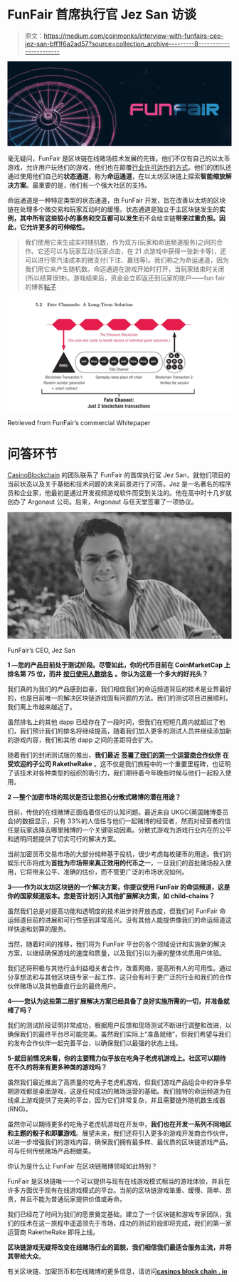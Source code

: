 # FunFair 首席执行官 Jez San 访谈

> 原文：<https://medium.com/coinmonks/interview-with-funfairs-ceo-jez-san-bff1f6a2ad57?source=collection_archive---------8----------------------->

![](img/0c317975bc95d1d109191dda23b1dcf6.png)

毫无疑问，FunFair 是区块链在线赌场技术发展的先锋。他们不仅有自己的以太币游戏，允许用户玩他们的游戏，他们也在颠覆[行业许可运作的方式](https://casinosblockchain.io/news/funfair-will-revamp-licenses-for-blockchain-gaming/)。他们的团队还通过使用他们自己的**状态通道**，称为**命运通道**，在以太坊区块链上探索**智能缩放解决方案**。最重要的是，他们有一个强大社区的支持。

命运通道是一种特定类型的状态通道，由 FunFair 开发，旨在改善以太坊的区块链在处理多个微交易和玩家互动时的缓慢。状态通道是独立于主区块链发生的**实例，其中所有这些较小的事务和交互都可以发生**而不会给主链**带来过重负担。因此，它允许更多的可伸缩性。**

> 我们使用它来生成实时随机数，作为双方(玩家和命运频道服务)之间的合作。它还可以与玩家互动(玩家点击，在 21 点游戏中获得一张新卡等)，还可以进行零汽油成本的微支付(下注、赢钱等)。我们称之为命运通道，因为我们用它来产生随机数。命运通道在游戏开始时打开，当玩家结束时关闭(所以结算很快)。游戏结束后，资金会立即返还到玩家的账户——fun fair 的博客[帖子](https://funfair.io/state-channels-in-disguise/)

![](img/9d1955245c2750c0d0a8d2da52ef88a9.png)

Retrieved from FunFair’s commercial Whitepaper

# 问答环节

[CasinoBlockchain](https://casinosblockchain.io) 的团队联系了 FunFair 的首席执行官 Jez San，就他们项目的当前状态以及关于基础和技术问题的未来前景进行了问答。Jez 是一名著名的程序员和企业家，他最初是通过开发视频游戏软件而受到关注的。他在高中时十几岁就创办了 Argonaut 公司。后来，Argonaut 与任天堂签署了一项协议。

![](img/4b02eea7ab5efcc6b30345e6b37ec4e1.png)

FunFair’s CEO, Jez San

**1 —您的产品目前处于测试阶段。尽管如此，你的代币目前在 CoinMarketCap 上排名第 75 位，而井** [**按日使用人数排名**](https://dappradar.com/category/gambling) **。你认为这是一个多大的好兆头？**

我们真的为我们的产品感到自豪，我们相信我们的命运频道背后的技术是业界最好的，也是目前唯一的解决区块链游戏固有问题的方法。我们的测试项目进展顺利，我们离上市越来越近了。

虽然排名上的其他 dapp 已经存在了一段时间，但我们在短短几周内就超过了他们，我们预计我们的排名将继续提高，随着我们加入更多的测试人员并继续添加新的游戏内容，我们和其他 dapp 之间的差距将会扩大。

随着我们的封闭测试版的推出，**我们最近** [**签署了我们的第一个运营商合作伙伴**](https://funfair.io/funfair-technologies-signs-raketherake-as-first-operator/) **在受欢迎的子公司 RaketheRake** 。这不仅是我们旅程中的一个重要里程碑，也证明了该技术对各种类型的组织的吸引力，我们期待着今年晚些时候与他们一起投入使用。

**2 —整个加密市场的现状是否让您担心分散式赌博的潜在用途？**

目前，传统的在线赌博正面临着信任的认知问题。最近来自 UKGC(英国赌博委员会)的数据显示，只有 33%的人信任与他们一起赌博的经营者，然而对经营者的信任是玩家选择去哪里赌博的一个关键驱动因素。分散式游戏为游戏行业内在的公平和透明问题提供了切实可行的解决方案。

当前加密货币交易市场的大部分纯粹基于投机，很少考虑每枚硬币的用途。我们的娱乐代币将成为**首批为市场带来真正效用的代币之一**，一旦我们的首批赌场投入使用，它将带来公平、准确的估价，而不管更广泛的市场状况如何。

**3——作为以太坊区块链的一个解决方案，你提议使用 FunFair 的命运频道，这是你的国家频道版本。您是否计划引入其他扩展解决方案，如 child-chains？**

虽然我们总是对提高功能和透明度的技术进步持开放态度，但我们对 FunFair 命运频道目前的进展和可行性感到非常高兴。没有其他人能提供像我们的命运频道这样快速和划算的服务。

当然，随着时间的推移，我们将为 FunFair 平台的各个领域设计和实施新的解决方案，以继续确保游戏的速度和质量，以及我们引以为豪的整体优质用户体验。

我们还将积极与其他行业利益相关者合作，改善网络，提高所有人的可用性。通过分享想法和与其他区块链专家一起工作，这只会有利于更广泛的行业和我们的合作伙伴赌场以及其他垂直行业的最终用户。

**4——您认为这些第二层扩展解决方案已经具备了良好实施所需的一切，并准备就绪了吗？**

我们的测试阶段证明非常成功，根据用户反馈和现场测试不断进行调整和改进，以确保我们的最终平台尽可能完美。虽然我们实际上“准备就绪”，但我们希望与我们的发布合作伙伴一起完善平台，以确保我们以最强的状态上线。

**5-就目前情况来看，你的主要精力似乎放在吃角子老虎机游戏上。社区可以期待在不久的将来有更多种类的游戏吗？**

虽然我们最近推出了高质量的吃角子老虎机游戏，但我们游戏产品组合中的许多早期游戏都是桌面游戏，这是任何成功的赌场运营的基础。我们独特的命运频道为在线桌上游戏提供了完美的平台，因为它们非常复杂，并且需要链外随机数生成器(RNG)。

虽然你可以期待更多的吃角子老虎机游戏在开发中，**我们也在开发一系列不同地区和主题的骰子和即赢游戏**。展望未来，我们还将引入更多的游戏开发商合作伙伴，以进一步增强我们的游戏内容，确保我们拥有最多样、最优质的区块链游戏产品，可与任何传统赌场产品相媲美。

你认为是什么让 FunFair 在区块链赌博领域如此特别？

FunFair 是区块链唯一一个可以提供与现有在线游戏模式相当的游戏体验，并且在许多方面优于现有在线游戏模式的平台。当前的区块链游戏笨重、缓慢、简单、昂贵，并且不能为普通玩家提供价值或寿命。

我们已经花了时间为我们的愿景奠定基础，建立了一个区块链和游戏专家团队，我们的技术在这一旅程中遥遥领先于市场，成功的测试阶段即将完成，我们的第一家运营商 RaketheRake 即将上线。

**区块链游戏无疑将改变在线赌场行业的面貌，我们相信我们最适合服务主流，并将其带给大众**。

有关区块链、加密货币和在线赌博的更多信息，请访问[**casinos block chain . io**](https://casinosblockchain.io)